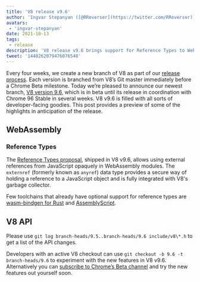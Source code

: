 ```yaml
---
title: 'V8 release v9.6'
author: 'Ingvar Stepanyan ([@RReverser](https://twitter.com/RReverser))'
avatars:
 - 'ingvar-stepanyan'
date: 2021-10-13
tags:
 - release
description: 'V8 release v9.6 brings support for Reference Types to WebAssembly.'
tweet: '1448262079476076548'
---
```

Every four weeks, we create a new branch of V8 as part of our [release process](https://v8.dev/docs/release-process). Each version is branched from V8’s Git master immediately before a Chrome Beta milestone. Today we’re pleased to announce our newest branch, [V8 version 9.6](https://chromium.googlesource.com/v8/v8.git/+log/branch-heads/9.6), which is in beta until its release in coordination with Chrome 96 Stable in several weeks. V8 v9.6 is filled with all sorts of developer-facing goodies. This post provides a preview of some of the highlights in anticipation of the release.

<!--truncate-->
## WebAssembly

### Reference Types

The [Reference Types proposal](https://github.com/WebAssembly/reference-types/blob/master/proposals/reference-types/Overview.md), shipped in V8 v9.6, allows using external references from JavaScript opaquely in WebAssembly modules. The `externref` (formerly known as `anyref`) data type provides a secure way of holding a reference to a JavaScript object and is fully integrated with V8's garbage collector.

Few toolchains that already have optional support for reference types are [wasm-bindgen for Rust](https://rustwasm.github.io/wasm-bindgen/reference/reference-types.html) and [AssemblyScript](https://www.assemblyscript.org/compiler.html#command-line-options).

## V8 API

Please use `git log branch-heads/9.5..branch-heads/9.6 include/v8\*.h` to get a list of the API changes.

Developers with an active V8 checkout can use `git checkout -b 9.6 -t branch-heads/9.6` to experiment with the new features in V8 v9.6. Alternatively you can [subscribe to Chrome’s Beta channel](https://www.google.com/chrome/browser/beta.html) and try the new features out yourself soon.
